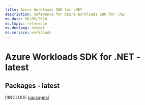 ```yaml
---
title: Azure Workloads SDK for .NET
description: Reference for Azure Workloads SDK for .NET
ms.date: 06/05/2024
ms.topic: reference
ms.devlang: dotnet
ms.service: workloads
---
```

# Azure Workloads SDK for .NET - latest
## Packages - latest
[!INCLUDE [packages](workloads-index.md)]